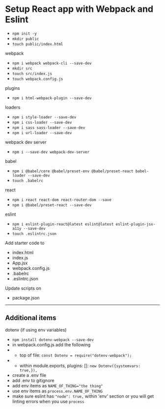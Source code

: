 # Setup React app with Webpack and Eslint
- `npm init -y`
- `mkdir public`
- `touch public/index.html`

webpack
- `npm i webpack webpack-cli --save-dev`
- `mkdir src`
- `touch src/index.js`
- `touch webpack.config.js`

plugins
- `npm i html-webpack-plugin --save-dev`

loaders
- `npm i style-loader --save-dev`
- `npm i css-loader --save-dev`
- `npm i sass sass-loader --save-dev`
- `npm i url-loader --save-dev`

webpack dev server
- `npm i --save-dev webpack-dev-server`

babel
- `npm i @babel/core @babel/preset-env @babel/preset-react babel-loader --save-dev`
- `touch .babelrc`

react
- `npm i react react-dom react-router-dom --save`
- `npm i @babel/preset-react --save-dev`

eslint
- `npm i eslint-plugin-react@latest eslint@latest eslint-plugin-jsx-a11y --save-dev`
- `touch .eslintrc.json`

Add starter code to
- index.html
- index.js
- App.jsx
- webpack.config.js
- .babelrc
- .eslintrc.json

Update scripts on
- package.json

---

## Additional items

dotenv (if using env variables)
- `npm install dotenv-webpack --save-dev`
- in webpack.config.js add the following
- - top of file: `const Dotenv = require("dotenv-webpack");`
- - within module.exports, plugins: []: `new Dotenv({systemvars: true,}),`
- create a .env file
- add .env to gitignore
- add env items as `NAME_OF_THING="the thing"`
- use env items as `process.env.NAME_OF_THING`
- make sure eslint has `"node": true,` within 'env' section or you will get linting errors when you use `process`
